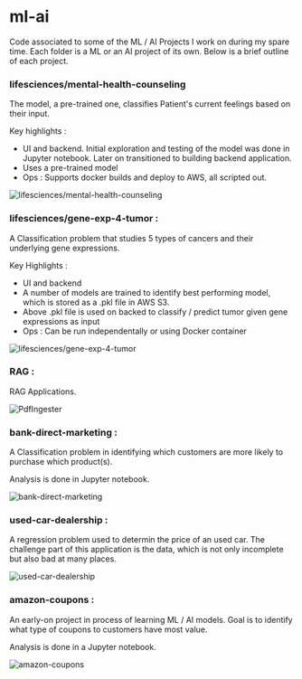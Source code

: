 # ml-ai
Code associated to some of the ML / AI Projects I work on during my spare time. Each folder is a ML or an AI project of its own. Below is a brief outline of each project.

### lifesciences/mental-health-counseling
The model, a pre-trained one, classifies Patient's current feelings based on their input.

Key highlights : 
- UI and backend. Initial exploration and testing of the model was done in Jupyter notebook. Later on transitioned to building backend application.
- Uses a pre-trained model
- Ops : Supports docker builds and deploy to AWS, all scripted out.

![lifesciences/mental-health-counseling](lifesciences/mental-health-counseling/)

### lifesciences/gene-exp-4-tumor : 
A Classification problem that studies 5 types of cancers and their underlying gene expressions.

Key Highlights : 
- UI and backend
- A number of models are trained to identify best performing model, which is stored as a .pkl file in AWS S3.
- Above .pkl file is used on backed to classify / predict tumor given gene expressions as input
- Ops : Can be run independentally or using Docker container


![lifesciences/gene-exp-4-tumor](lifesciences/gene-exp-4-tumor/)

### RAG : 
RAG Applications.

![PdfIngester](RAG/PdfIngester/)


### bank-direct-marketing : 
A Classification problem in identifying which customers are more likely to purchase which product(s).

Analysis is done in Jupyter notebook.

![bank-direct-marketing](./bank-direct-marketing/)

### used-car-dealership : 
A regression problem used to determin the price of an used car. The challenge part of this application is the data, which is not only incomplete but also bad at many places.

![used-car-dealership](./used-car-dealership/)

### amazon-coupons : 
An early-on project in process of learning ML / AI models. Goal is to identify what type of coupons to customers have most value. 

Analysis is done in a Jupyter notebook.

![amazon-coupons](./amazon-coupons/)


